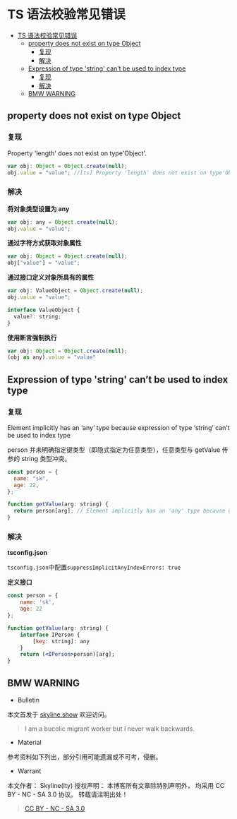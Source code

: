 # TS 语法校验常见错误

<!-- @import "[TOC]" {cmd="toc" depthFrom=1 depthTo=6 orderedList=false} -->

<!-- code_chunk_output -->

- [TS 语法校验常见错误](#ts-语法校验常见错误)
  - [property does not exist on type Object](#property-does-not-exist-on-type-object)
    - [复现](#复现)
    - [解决](#解决)
  - [Expression of type 'string' can’t be used to index type](#expression-of-type-string-cant-be-used-to-index-type)
    - [复现](#复现-1)
    - [解决](#解决-1)
  - [BMW WARNING](#bmw-warning)


<!-- /code_chunk_output -->

## property does not exist on type Object

### 复现

Property 'length' does not exist on type'Object'.

```jsx
var obj: Object = Object.create(null);
obj.value = "value"; //[ts] Property 'length' does not exist on type'Object'.
```

### 解决

**将对象类型设置为 any**

```jsx
var obj: any = Object.create(null);
obj.value = "value";
```

**通过字符方式获取对象属性**

```jsx
var obj: Object = Object.create(null);
obj["value"] = "value";
```

**通过接口定义对象所具有的属性**

```jsx
var obj: ValueObject = Object.create(null);
obj.value = "value";

interface ValueObject {
  value?: string;
}
```

**使用断言强制执行**

```jsx
var obj: Object = Object.create(null);
(obj as any).value = "value"
```

## Expression of type 'string' can’t be used to index type

### 复现

Element implicitly has an ‘any’ type because expression of type ‘string’ can’t be used to index type

person 并未明确指定键类型（即隐式指定为任意类型），任意类型与 getValue 传参的 string 类型冲突。

```jsx
const person = {
  name: "sk",
  age: 22,
};

function getValue(arg: string) {
  return person[arg]; // Element implicitly has an 'any' type because expression of type 'string' can't be used to index type '{ name: string; age: number; }'.
}
```

### 解决

**tsconfig.json**

`tsconfig.json`中配置`suppressImplicitAnyIndexErrors: true`

**定义接口**

```jsx
const person = {
    name: 'sk',
    age: 22
};

function getValue(arg: string) {
	interface IPerson {
		[key: string]: any
	}
    return (<IPerson>person)[arg];
}
```

## BMW WARNING

- Bulletin

本文首发于 [skyline.show](http://www.skyline.show)  欢迎访问。

> I am a bucolic migrant worker but I never walk backwards.

- Material

参考资料如下列出，部分引用可能遗漏或不可考，侵删。

>

- Warrant

本文作者： Skyline(lty)
授权声明： 本博客所有文章除特别声明外， 均采用 CC BY - NC - SA 3.0 协议。 转载请注明出处！

> [CC BY - NC - SA 3.0](https://creativecommons.org/licenses/by-nc-sa/3.0/deed.zh)
